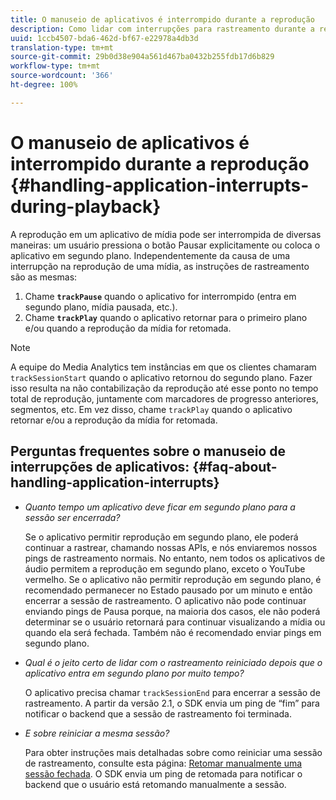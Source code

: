 ```yaml
---
title: O manuseio de aplicativos é interrompido durante a reprodução
description: Como lidar com interrupções para rastreamento durante a reprodução da mídia.
uuid: 1ccb4507-bda6-462d-bf67-e22978a4db3d
translation-type: tm+mt
source-git-commit: 29b0d38e904a561d467ba0432b255fdb17d6b829
workflow-type: tm+mt
source-wordcount: '366'
ht-degree: 100%

---
```



# O manuseio de aplicativos é interrompido durante a reprodução {#handling-application-interrupts-during-playback}

A reprodução em um aplicativo de mídia pode ser interrompida de diversas maneiras: um usuário pressiona o botão Pausar explicitamente ou coloca o aplicativo em segundo plano. Independentemente da causa de uma interrupção na reprodução de uma mídia, as instruções de rastreamento são as mesmas:

1. Chame **`trackPause`** quando o aplicativo for interrompido (entra em segundo plano, mídia pausada, etc.).
1. Chame **`trackPlay`** quando o aplicativo retornar para o primeiro plano e/ou quando a reprodução da mídia for retomada.

>[!NOTE]
>
>A equipe do Media Analytics tem instâncias em que os clientes chamaram `trackSessionStart` quando o aplicativo retornou do segundo plano. Fazer isso resulta na não contabilização da reprodução até esse ponto no tempo total de reprodução, juntamente com marcadores de progresso anteriores, segmentos, etc. Em vez disso, chame `trackPlay` quando o aplicativo retornar e/ou a reprodução da mídia for retomada.

## Perguntas frequentes sobre o manuseio de interrupções de aplicativos: {#faq-about-handling-application-interrupts}

* _Quanto tempo um aplicativo deve ficar em segundo plano para a sessão ser encerrada?_

   Se o aplicativo permitir reprodução em segundo plano, ele poderá continuar a rastrear, chamando nossas APIs, e nós enviaremos nossos pings de rastreamento normais. No entanto, nem todos os aplicativos de áudio permitem a reprodução em segundo plano, exceto o YouTube vermelho. Se o aplicativo não permitir reprodução em segundo plano, é recomendado permanecer no Estado pausado por um minuto e então encerrar a sessão de rastreamento. O aplicativo não pode continuar enviando pings de Pausa porque, na maioria dos casos, ele não poderá determinar se o usuário retornará para continuar visualizando a mídia ou quando ela será fechada. Também não é recomendado enviar pings em segundo plano.

* _Qual é o jeito certo de lidar com o rastreamento reiniciado depois que o aplicativo entra em segundo plano por muito tempo?_

   O aplicativo precisa chamar `trackSessionEnd` para encerrar a sessão de rastreamento. A partir da versão 2.1, o SDK envia um ping de “fim” para notificar o backend que a sessão de rastreamento foi terminada.

* _E sobre reiniciar a mesma sessão?_

   Para obter instruções mais detalhadas sobre como reiniciar uma sessão de rastreamento, consulte esta página: [Retomar manualmente uma sessão fechada](/help/sdk-implement/cookbook/resuming-inactive.md). O SDK envia um ping de retomada para notificar o backend que o usuário está retomando manualmente a sessão.

